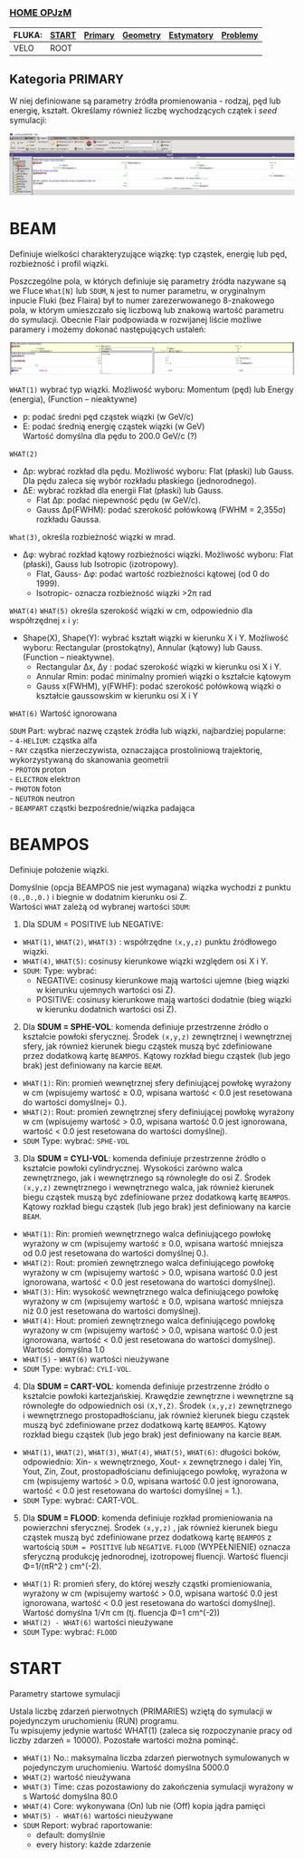 ### [HOME OPJzM](https://agnieszkamucha.github.io/OPJzM/) 

FLUKA: | [START](Start.md) | [Primary](Primary.md) | [Geometry](Geometry.md) | [Estymatory](Estymatory.md) | [Problemy](Ratunek.md)
------------- |------------- | ------------ | ------------- | ------------ | -------------
VELO | ROOT | | | |

## Kategoria **PRIMARY**
W niej definiowane są parametry żródła promienowania - rodzaj, pęd lub energię, kształt. Określamy również liczbę wychodzących czątek i _seed_ symulacji:

[!["Primary"](Images/primary.jpg)](Images/primary.jpg)

# BEAM
Definiuje wielkości charakteryzujące wiązkę: typ cząstek, energię lub pęd, rozbieżność i profil wiązki.


Poszczególne pola, w których definiuje się parametry źródła nazywane są we Fluce `What[N]` lub `SDUM`, `N` jest to numer parametru, w oryginalnym inpucie Fluki (bez Flaira) był to numer zarezerwowanego 8-znakowego pola, w którym umieszczało się liczbową lub znakową wartość parametru do symulacji. Obecnie Flair podpowiada w rozwijanej liście możliwe paramery i  możemy dokonać następujących ustaleń:

[!["Beam"](Images/beam.jpg)](Images/beam.jpg)

`WHAT(1)` wybrać typ wiązki. Możliwość wyboru: Momentum (pęd) lub Energy (energia), (Function – nieaktywne) <br> 
- p: podać średni pęd cząstek wiązki (w GeV/c) <br>
- E: podać średnią energię cząstek wiązki (w GeV) <br>
Wartość domyślna dla pędu to 200.0 GeV/c  (?)

`WHAT(2)`	
- Δp: wybrać rozkład dla pędu. Możliwość wyboru: Flat (płaski) lub Gauss. Dla pędu zaleca się wybór rozkładu płaskiego (jednorodnego). <br>
- ΔE: wybrać rozkład dla energii Flat (płaski) lub Gauss.<br>
	- Flat Δp: podać niepewność pędu (w GeV/c).
	- Gauss Δp(FWHM): podać szerokość połówkową (FWHM = 2,355σ) rozkładu Gaussa. 
	
`What(3)`,  określa rozbieżność wiązki w mrad. 	
- Δφ: wybrać rozkład kątowy rozbieżności wiązki. Możliwość wyboru: Flat (płaski), Gauss lub Isotropic (izotropowy). 
	- Flat, Gauss- Δφ: podać wartość rozbieżności kątowej (od 0 do 1999).
	- Isotropic- oznacza rozbieżność wiązki >2π rad 

`WHAT(4)` `WHAT(5)`  określa szerokość wiązki w cm, odpowiednio dla współrzędnej `x` i `y`:	
- Shape(X), Shape(Y): wybrać kształt wiązki w kierunku X i Y. Możliwość wyboru: Rectangular (prostokątny), Annular (kątowy) lub Gauss. (Function – nieaktywne). 
	- Rectangular	Δx, Δy : podać szerokość wiązki w kierunku osi X i Y.
	- Annular	Rmin: podać minimalny promień wiązki o kształcie kątowym
	- Gauss		x(FWHM), y(FWHF): podać szerokość połówkową wiązki o kształcie gaussowskim w kierunku osi X i Y

`WHAT(6)` Wartość ignorowana

`SDUM` Part:	wybrać nazwę cząstek żródła lub wiązki, najbardziej popularne:<br>
	- `4-HELIUM`:	cząstka alfa <br>
	- `RAY`	cząstka nierzeczywista, oznaczająca prostoliniową trajektorię, wykorzystywaną do skanowania geometrii<br>
	- `PROTON`	proton <br>
	- `ELECTRON`	elektron <br>
	- `PHOTON`	foton <br>
	- `NEUTRON`	neutron <br>
	- `BEAMPART`	cząstki bezpośrednie/wiązka padająca 

# BEAMPOS
Definiuje położenie wiązki.  

Domyślnie (opcja BEAMPOS nie jest wymagana) wiązka wychodzi  z punktu `(0.,0.,0.)` i biegnie w dodatnim kierunku osi Z.<br>
Wartości `WHAT` zależą od wybranej wartości `SDUM`:<BR>
1. Dla SDUM = POSITIVE lub NEGATIVE:
- `WHAT(1)`, `WHAT(2)`, `WHAT(3)` : współrzędne `(x,y,z)` punktu źródłowego wiązki. 
- `WHAT(4)`, `WHAT(5)`: cosinusy kierunkowe wiązki względem osi X i Y. 
- `SDUM`: Type:	wybrać: 
	- NEGATIVE: cosinusy kierunkowe mają wartości ujemne (bieg wiązki w kierunku ujemnych wartości osi Z).	
	- POSITIVE: cosinusy kierunkowe mają wartości dodatnie (bieg wiązki w kierunku dodatnich wartości osi Z).	
2. Dla **SDUM = SPHE-VOL**: komenda definiuje przestrzenne źródło o kształcie powłoki sferycznej. Środek `(x,y,z)` zewnętrznej i wewnętrznej sfery, jak również kierunek biegu cząstek muszą być zdefiniowane przez dodatkową kartę `BEAMPOS`. Kątowy rozkład biegu cząstek (lub jego brak) jest definiowany na karcie `BEAM`.
- `WHAT(1)`: Rin: 
promień wewnętrznej sfery definiującej powłokę wyrażony w cm (wpisujemy wartość ≥ 0.0, wpisana wartość < 0.0 jest resetowana do wartości domyślnej= 0.).
- `WHAT(2)`: Rout: 
promień zewnętrznej sfery definiującej powłokę wyrażony w cm (wpisujemy wartość > 0.0, wpisana wartość 0.0 jest ignorowana, wartość < 0.0 jest resetowana do wartości domyślnej).
- `SDUM`  Type:	wybrać: `SPHE-VOL` 
3. Dla **SDUM = CYLI-VOL**: komenda definiuje przestrzenne źródło o kształcie powłoki cylindrycznej. Wysokości zarówno walca zewnętrznego, jak i wewnętrznego są równoległe do osi Z. Środek `(x,y,z)` zewnętrznego i wewnętrznego walca, jak również kierunek biegu cząstek muszą być zdefiniowane przez dodatkową kartę `BEAMPOS`. Kątowy rozkład biegu cząstek (lub jego brak) jest definiowany na karcie `BEAM`. 
- `WHAT(1)`: Rin: 
promień wewnętrznego walca definiującego powłokę wyrażony w cm (wpisujemy wartość ≥ 0.0, wpisana wartość mniejsza od 0.0 jest resetowana do wartości domyślnej 0.).	
- `WHAT(2)`: Rout: 
promień zewnętrznego walca definiującego powłokę wyrażony w cm (wpisujemy wartość > 0.0, wpisana wartość 0.0 jest ignorowana, wartość < 0.0 jest resetowana do wartości domyślnej).
- `WHAT(3)`: Hin: 
wysokość wewnętrznego walca definiującego powłokę wyrażony w cm (wpisujemy wartość ≥ 0.0, wpisana wartość mniejsza niż 0.0 jest resetowana do wartości domyślnej).	
- `WHAT(4)`: Hout: 
promień zewnętrznego walca definiującego powłokę wyrażony w cm (wpisujemy wartość > 0.0, wpisana wartość 0.0 jest ignorowana, wartość < 0.0 jest resetowana do wartości domyślnej).
Wartość domyślna 1.0
- `WHAT(5)` - `WHAT(6)` wartości nieużywane
- `SDUM` Type:	wybrać: `CYLI-VOL`.
4. Dla **SDUM = CART-VOL**: komenda definiuje przestrzenne źródło o kształcie powłoki kartezjańskiej. Krawędzie zewnętrzne i wewnętrzne są równoległe do odpowiednich osi `(X,Y,Z)`.  Środek `(x,y,z)` zewnętrznego i wewnętrznego prostopadłościanu, jak również kierunek biegu cząstek muszą być zdefiniowane przez dodatkową kartę `BEAMPOS`. Kątowy rozkład biegu cząstek (lub jego brak) jest definiowany na karcie `BEAM`.
- `WHAT(1)`, `WHAT(2)`, `WHAT(3)`, `WHAT(4)`, `WHAT(5)`, `WHAT(6)`: długości boków, odpowiednio: Xin- `x` wewnętrznego, Xout- `x` zewnętrznego i dalej Yin, Yout, Zin, Zout,  prostopadłościanu definiującego powłokę, wyrażona w cm (wpisujemy wartość > 0.0, wpisana wartość 0.0 jest ignorowana, wartość < 0.0 jest resetowana do wartości domyślnej = 1.).
- `SDUM` Type:	wybrać: CART-VOL.
5. Dla **SDUM = FLOOD**: komenda definiuje rozkład promieniowania na powierzchni sferycznej. Środek `(x,y,z)` , jak również kierunek biegu cząstek muszą być zdefiniowane przez dodatkową kartę `BEAMPOS` z wartością `SDUM = POSITIVE` lub `NEGATIVE`. `FLOOD` (WYPEŁNIENIE) oznacza sferyczną produkcję jednorodnej, izotropowej fluencji. Wartość fluencji Φ=1/(πR^2 ) cm^(-2).
- `WHAT(1)` R: 
promień sfery, do której weszły cząstki promieniowania, wyrażony w cm (wpisujemy wartość > 0.0, wpisana wartość 0.0 jest ignorowana, wartość < 0.0 jest resetowana do wartości domyślnej).
Wartość domyślna 1/√π cm (tj. fluencja Φ=1 cm^(-2))
- `WHAT(2) - WHAT(6)` wartości nieużywane
- `SDUM` Type:	wybrać: `FLOOD` 

# START 
 Parametry startowe symulacji 

Ustala liczbę zdarzeń pierwotnych (PRIMARIES) wziętą do symulacji w pojedynczym uruchomieniu (RUN) programu. <br>
Tu wpisujemy jedynie wartość WHAT(1) (zaleca się rozpoczynanie pracy od liczby zdarzeń = 10000). Pozostałe wartości można pominąć.
- `WHAT(1)` No.: 
maksymalna liczba zdarzeń pierwotnych symulowanych w pojedynczym uruchomieniu.
Wartość domyślna 5000.0
- `WHAT(2)` wartość nieużywana
- `WHAT(3)` Time: 
czas pozostawiony do zakończenia symulacji wyrażony w s 
Wartość domyślna 80.0
- `WHAT(4)` Core: 
wykonywana (On) lub nie (Off) kopia jądra pamięci
- `WHAT(5) - WHAT(6)` wartości nieużywane
- `SDUM` Report: wybrać raportowanie: 
	- default: domyślnie
	- every history: każde zdarzenie



